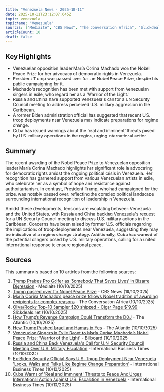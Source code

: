 ```yaml
---
title: "Venezuela News - 2025-10-11"
date: 2025-10-11T23:12:07.645Z
topic: venezuela
topicName: "Venezuela"
sources: ["Mediaite", "CBS News", "The Conversation Africa", "Slickdeals.net", "The Atlantic", "Billboard", "International Business Times"]
articleCount: 10
draft: false
---
```


## Key Highlights

- Venezuelan opposition leader María Corina Machado won the Nobel Peace Prize for her advocacy of democratic rights in Venezuela.
- President Trump was passed over for the Nobel Peace Prize, despite his public campaigning for it.
- Machado's recognition has been met with support from Venezuelan singers in exile, who regard her as a 'Warrior of the Light.'
- Russia and China have supported Venezuela's call for a UN Security Council meeting to address perceived U.S. military aggression in the Caribbean.
- A former Biden administration official has suggested that recent U.S. troop deployments near Venezuela may indicate preparations for regime change.
- Cuba has issued warnings about the 'real and imminent' threats posed by U.S. military operations in the region, urging international action.

## Summary

The recent awarding of the Nobel Peace Prize to Venezuelan opposition leader María Corina Machado highlights her significant role in advocating for democratic rights amidst the ongoing political crisis in Venezuela. Her recognition has garnered support from various Venezuelan artists in exile, who celebrate her as a symbol of hope and resistance against authoritarianism. In contrast, President Trump, who had campaigned for the prize, was notably passed over, reflecting the complex political landscape surrounding international recognition of leadership in Venezuela.

Amidst these developments, tensions are escalating between Venezuela and the United States, with Russia and China backing Venezuela's request for a UN Security Council meeting to discuss U.S. military actions in the Caribbean. Concerns have been raised by former U.S. officials regarding the implications of troop deployments near Venezuela, suggesting they may be indicative of a regime change strategy. Additionally, Cuba has warned of the potential dangers posed by U.S. military operations, calling for a united international response to ensure regional peace.

## Sources

This summary is based on 10 articles from the following sources:

1. [Trump Praises Pro Golfer as ‘Somebody That Saves Lives’ in Bizarre Digression](https://www.mediaite.com/media/tv/trump-praises-pro-golfer-as-somebody-that-saves-lives-in-bizarre-digression/) - Mediaite (10/10/2025)
2. [Trump passed over for Nobel Peace Prize](https://www.cbsnews.com/video/trump-passed-over-nobel-peace-prize/) - CBS News (10/10/2025)
3. [María Corina Machado’s peace prize follows Nobel tradition of awarding recipients for complex reasons](https://theconversation.com/maria-corina-machados-peace-prize-follows-nobel-tradition-of-awarding-recipients-for-complex-reasons-267268) - The Conversation Africa (10/10/2025)
4. [Oliva/Rocky Top-10 Sampler $20 shipped - Cigar Page $19.99](https://slickdeals.net/f/18689587-oliva-rocky-top-10-sampler-20-shipped-cigar-page-19-99) - Slickdeals.net (10/10/2025)
5. [How Trump’s Revenge Campaign Could Transform the DOJ](https://www.theatlantic.com/newsletters/archive/2025/10/trump-retribution-comey-doj/684535/) - The Atlantic (10/10/2025)
6. [How Trump Pushed Israel and Hamas to Yes](https://www.theatlantic.com/national-security/archive/2025/10/ceasefire-gaza-trump-israel-hamas/684529/) - The Atlantic (10/10/2025)
7. [Venezuelan Singers in Exile React to María Corina Machado’s Nobel Peace Prize: ‘Warrior of the Light’](https://www.billboard.com/music/latin/venezuelan-singers-react-maria-corina-machados-nobel-peace-prize-1236087348/) - Billboard (10/10/2025)
8. [Russia and China Back Venezuela's Call for U.N. Security Council Meeting Over U.S. Military Escalation](https://www.ibtimes.com/russia-china-back-venezuelas-call-un-security-council-meeting-over-us-military-escalation-3786530) - International Business Times (10/10/2025)
9. [Ex-Biden Security Official Says U.S. Troop Deployment Near Venezuela 'Looks, Walks and Talks Like Regime Change Preparation'](https://www.ibtimes.com/ex-biden-security-official-says-us-troop-deployment-near-venezuela-looks-walks-talks-like-3786535) - International Business Times (10/10/2025)
10. [Cuba Warns of 'Real and Imminent' Threats to Peace And Urges International Action Against U.S. Escalation in Venezuela](https://www.ibtimes.com/cuba-warns-real-imminent-threats-peace-urges-international-action-against-us-escalation-3786537) - International Business Times (10/10/2025)
